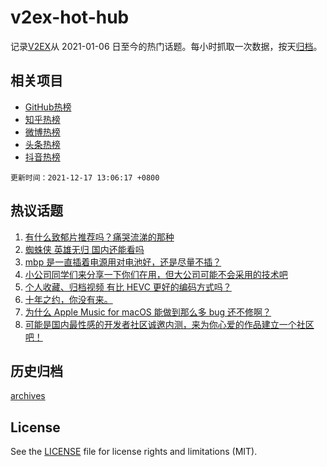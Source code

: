 # v2ex-hot-hub

 记录[V2EX](https://www.v2ex.com/)从 2021-01-06 日至今的热门话题。每小时抓取一次数据，按天[归档](archives)。
 
 ## 相关项目

- [GitHub热榜](https://github.com/lonnyzhang423/github-hot-hub)
- [知乎热榜](https://github.com/lonnyzhang423/zhihu-hot-hub)
- [微博热榜](https://github.com/lonnyzhang423/weibo-hot-hub)
- [头条热榜](https://github.com/lonnyzhang423/toutiao-hot-hub)
- [抖音热榜](https://github.com/lonnyzhang423/douyin-hot-hub)


 `更新时间：2021-12-17 13:06:17 +0800`

## 热议话题

1. [有什么致郁片推荐吗？痛哭流涕的那种](https://www.v2ex.com/t/822587)
1. [蜘蛛侠 英雄无归 国内还能看吗](https://www.v2ex.com/t/822715)
1. [mbp 是一直插着电源用对电池好，还是尽量不插？](https://www.v2ex.com/t/822593)
1. [小公司同学们来分享一下你们在用，但大公司可能不会采用的技术吧](https://www.v2ex.com/t/822738)
1. [个人收藏、归档视频 有比 HEVC 更好的编码方式吗？](https://www.v2ex.com/t/822616)
1. [十年之约，你没有来。](https://www.v2ex.com/t/822731)
1. [为什么 Apple Music for macOS 能做到那么多 bug 还不修啊？](https://www.v2ex.com/t/822670)
1. [可能是国内最性感的开发者社区诚邀内测，来为你心爱的作品建立一个社区吧！](https://www.v2ex.com/t/822746)

## 历史归档

[archives](archives)

## License

See the [LICENSE](LICENSE) file for license rights and limitations (MIT).
